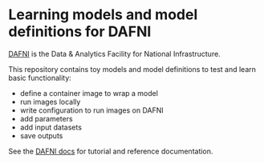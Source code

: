 # Learning models and model definitions for DAFNI

[DAFNI](https://dafni.ac.uk/) is the Data & Analytics Facility for National
Infrastructure.

This repository contains toy models and model definitions to test and learn
basic functionality:
- define a container image to wrap a model
- run images locally
- write configuration to run images on DAFNI
- add parameters
- add input datasets
- save outputs

See the [DAFNI docs](https://docs.secure.dafni.rl.ac.uk/docs/how-to/models/how-to-create-a-dafni-ready-model/)
for tutorial and reference documentation.
